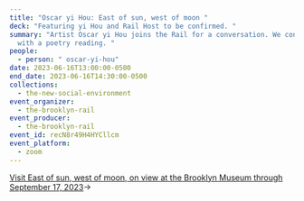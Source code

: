 ```yaml
---
title: "Oscar yi Hou: East of sun, west of moon "
deck: "Featuring yi Hou and Rail Host to be confirmed. "
summary: "Artist Oscar yi Hou joins the Rail for a conversation. We conclude
  with a poetry reading. "
people:
  - person: " oscar-yi-hou"
date: 2023-06-16T13:00:00-0500
end_date: 2023-06-16T14:30:00-0500
collections:
  - the-new-social-environment
event_organizer:
  - the-brooklyn-rail
event_producer:
  - the-brooklyn-rail
event_id: recN8r49H4HYCllcm
event_platform:
  - zoom
---
```

[V﻿isit East of sun, west of moon, on view at the Brooklyn Museum through September 17, 2023](https://www.brooklynmuseum.org/exhibitions/oscar_yi_hou)→